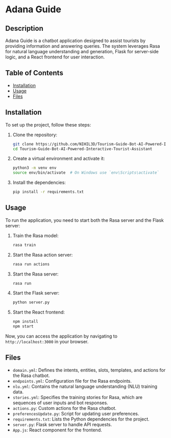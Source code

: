 # Adana Guide

## Description
Adana Guide is a chatbot application designed to assist tourists by providing information and answering queries. The system leverages Rasa for natural language understanding and generation, Flask for server-side logic, and a React frontend for user interaction.

## Table of Contents
- [Installation](#installation)
- [Usage](#usage)
- [Files](#files)

## Installation
To set up the project, follow these steps:

1. Clone the repository:
    ```sh
    git clone https://github.com/NIHIL3D/Tourism-Guide-Bot-AI-Powered-Interactive-Tourist-Assistant.git
    cd Tourism-Guide-Bot-AI-Powered-Interactive-Tourist-Assistant
    ```

2. Create a virtual environment and activate it:
    ```sh
    python3 -m venv env
    source env/bin/activate  # On Windows use `env\Scripts\activate`
    ```

3. Install the dependencies:
    ```sh
    pip install -r requirements.txt
    ```

## Usage
To run the application, you need to start both the Rasa server and the Flask server:

1. Train the Rasa model:
    ```sh
    rasa train
    ```

2. Start the Rasa action server:
    ```sh
    rasa run actions
    ```

3. Start the Rasa server:
    ```sh
    rasa run
    ```

4. Start the Flask server:
    ```sh
    python server.py
    ```

5. Start the React frontend:
    ```sh
    npm install
    npm start
    ```

Now, you can access the application by navigating to `http://localhost:3000` in your browser.

## Files
- `domain.yml`: Defines the intents, entities, slots, templates, and actions for the Rasa chatbot.
- `endpoints.yml`: Configuration file for the Rasa endpoints.
- `nlu.yml`: Contains the natural language understanding (NLU) training data.
- `stories.yml`: Specifies the training stories for Rasa, which are sequences of user inputs and bot responses.
- `actions.py`: Custom actions for the Rasa chatbot.
- `preferencesUpdate.py`: Script for updating user preferences.
- `requirements.txt`: Lists the Python dependencies for the project.
- `server.py`: Flask server to handle API requests.
- `App.js`: React component for the frontend.
